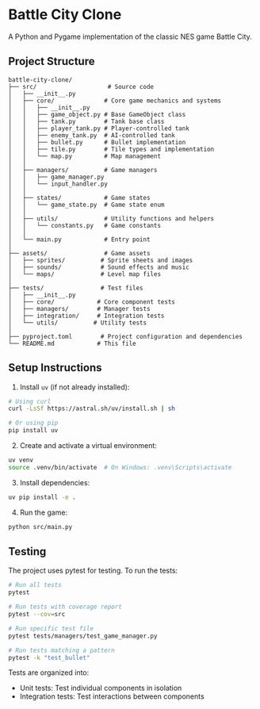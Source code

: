 # Battle City Clone

A Python and Pygame implementation of the classic NES game Battle City.

## Project Structure

```
battle-city-clone/
├── src/                    # Source code
│   ├── __init__.py
│   ├── core/              # Core game mechanics and systems
│   │   ├── __init__.py
│   │   ├── game_object.py # Base GameObject class
│   │   ├── tank.py        # Tank base class
│   │   ├── player_tank.py # Player-controlled tank
│   │   ├── enemy_tank.py  # AI-controlled tank
│   │   ├── bullet.py      # Bullet implementation
│   │   ├── tile.py        # Tile types and implementation
│   │   └── map.py         # Map management
│   │
│   ├── managers/          # Game managers
│   │   ├── game_manager.py
│   │   └── input_handler.py
│   │
│   ├── states/            # Game states
│   │   └── game_state.py  # Game state enum
│   │
│   ├── utils/             # Utility functions and helpers
│   │   └── constants.py   # Game constants
│   │
│   └── main.py            # Entry point
│
├── assets/                # Game assets
│   ├── sprites/          # Sprite sheets and images
│   ├── sounds/           # Sound effects and music
│   └── maps/             # Level map files
│
├── tests/                # Test files
│   ├── __init__.py
│   ├── core/            # Core component tests
│   ├── managers/        # Manager tests
│   ├── integration/     # Integration tests
│   └── utils/          # Utility tests
│
├── pyproject.toml        # Project configuration and dependencies
└── README.md            # This file
```

## Setup Instructions

1. Install `uv` (if not already installed):
```bash
# Using curl
curl -LsSf https://astral.sh/uv/install.sh | sh

# Or using pip
pip install uv
```

2. Create and activate a virtual environment:
```bash
uv venv
source .venv/bin/activate  # On Windows: .venv\Scripts\activate
```

3. Install dependencies:
```bash
uv pip install -e .
```

4. Run the game:
```bash
python src/main.py
```

## Testing

The project uses pytest for testing. To run the tests:

```bash
# Run all tests
pytest

# Run tests with coverage report
pytest --cov=src

# Run specific test file
pytest tests/managers/test_game_manager.py

# Run tests matching a pattern
pytest -k "test_bullet"
```

Tests are organized into:
- Unit tests: Test individual components in isolation
- Integration tests: Test interactions between components
